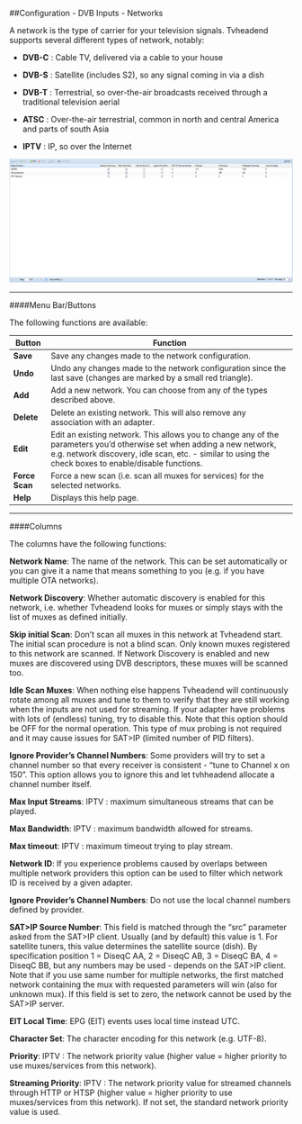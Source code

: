 ##Configuration - DVB Inputs - Networks

A network is the type of carrier for your television signals. Tvheadend
supports several different types of network, notably:

* **DVB-C** : Cable TV, delivered via a cable to your house

* **DVB-S** : Satellite (includes S2), so any signal coming in via a dish

* **DVB-T** : Terrestrial, so over-the-air broadcasts received through a
traditional television aerial

* **ATSC** : Over-the-air terrestrial, common in north and central America
and parts of south Asia

* **IPTV** : IP, so over the Internet

!['Networks' Tab Screenshot](docresources/configdvbnetwork.png)

---

####Menu Bar/Buttons

The following functions are available:

Button         | Function
---------------|---------
**Save**       | Save any changes made to the network configuration.
**Undo**       | Undo any changes made to the network configuration since the last save (changes are marked by a small red triangle).
**Add**        | Add a new network. You can choose from any of the types described above.
**Delete**     | Delete an existing network. This will also remove any association with an adapter.
**Edit**       | Edit an existing network. This allows you to change any of the parameters you’d otherwise set when adding a new network, e.g. network discovery, idle scan, etc. - similar to using the check boxes to enable/disable functions.
**Force Scan** | Force a new scan (i.e. scan all muxes for services) for the selected networks.
**Help**       | Displays this help page. 

---

####Columns

The columns have the following functions:

**Network Name**:
The name of the network. This can be set automatically or you can give
it a name that means something to you (e.g. if you have multiple OTA
networks).

**Network Discovery**:
Whether automatic discovery is enabled for this network, i.e. whether
Tvheadend looks for muxes or simply stays with the list of muxes as
defined initially.

**Skip initial Scan**:
Don’t scan all muxes in this network at Tvheadend start. The initial
scan procedure is not a blind scan. Only known muxes registered to this
network are scanned. If Network Discovery is enabled and new muxes are
discovered using DVB descriptors, these muxes will be scanned too.

**Idle Scan Muxes**:
When nothing else happens Tvheadend will continuously rotate among all
muxes and tune to them to verify that they are still working when the
inputs are not used for streaming. If your adapter have problems with
lots of (endless) tuning, try to disable this. Note that this option
should be OFF for the normal operation. This type of mux probing is not
required and it may cause issues for SAT\>IP (limited number of PID
filters).

**Ignore Provider’s Channel Numbers**:
Some providers will try to set a channel number so that every receiver
is consistent - “tune to Channel x on 150”. This option allows you to
ignore this and let tvhheadend allocate a channel number itself.

**Max Input Streams**:
IPTV : maximum simultaneous streams that can be played.

**Max Bandwidth**:
IPTV : maximum bandwidth allowed for streams.

**Max timeout**:
IPTV : maximum timeout trying to play stream.

**Network ID**:
If you experience problems caused by overlaps between multiple network
providers this option can be used to filter which network ID is received
by a given adapter.

**Ignore Provider’s Channel Numbers**:
Do not use the local channel numbers defined by provider.

**SAT\>IP Source Number**:
This field is matched through the “src” parameter asked from the SAT\>IP
client. Usually (and by default) this value is 1. For satellite tuners,
this value determines the satellite source (dish). By specification
position 1 = DiseqC AA, 2 = DiseqC AB, 3 = DiseqC BA, 4 = DiseqC BB, but
any numbers may be used - depends on the SAT\>IP client. Note that if
you use same number for multiple networks, the first matched network
containing the mux with requested parameters will win (also for unknown
mux). If this field is set to zero, the network cannot be used by the
SAT\>IP server.

**EIT Local Time**:
EPG (EIT) events uses local time instead UTC.

**Character Set**:
The character encoding for this network (e.g. UTF-8).

**Priority**:
IPTV : The network priority value (higher value = higher priority to use
muxes/services from this network).

**Streaming Priority**:
IPTV : The network priority value for streamed channels through HTTP or
HTSP (higher value = higher priority to use muxes/services from this
network). If not set, the standard network priority value is used.
